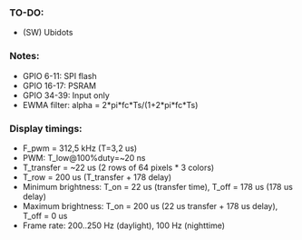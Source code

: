 ### TO-DO:
* (SW) Ubidots

### Notes:
* GPIO 6-11: SPI flash
* GPIO 16-17: PSRAM
* GPIO 34-39: Input only
* EWMA filter: alpha = 2\*pi\*fc\*Ts/(1+2\*pi\*fc\*Ts)

### Display timings:
* F_pwm = 312,5 kHz (T=3,2 us)
* PWM: T_low@100%duty=~20 ns
* T_transfer = ~22 us (2 rows of 64 pixels * 3 colors)
* T_row = 200 us (T_transfer + 178 delay)
* Minimum brightness: T_on = 22 us (transfer time), T_off = 178 us (178 us delay)
* Maximum brightness: T_on = 200 us (22 us transfer + 178 us delay), T_off = 0 us
* Frame rate: 200..250 Hz (daylight), 100 Hz (nighttime)

